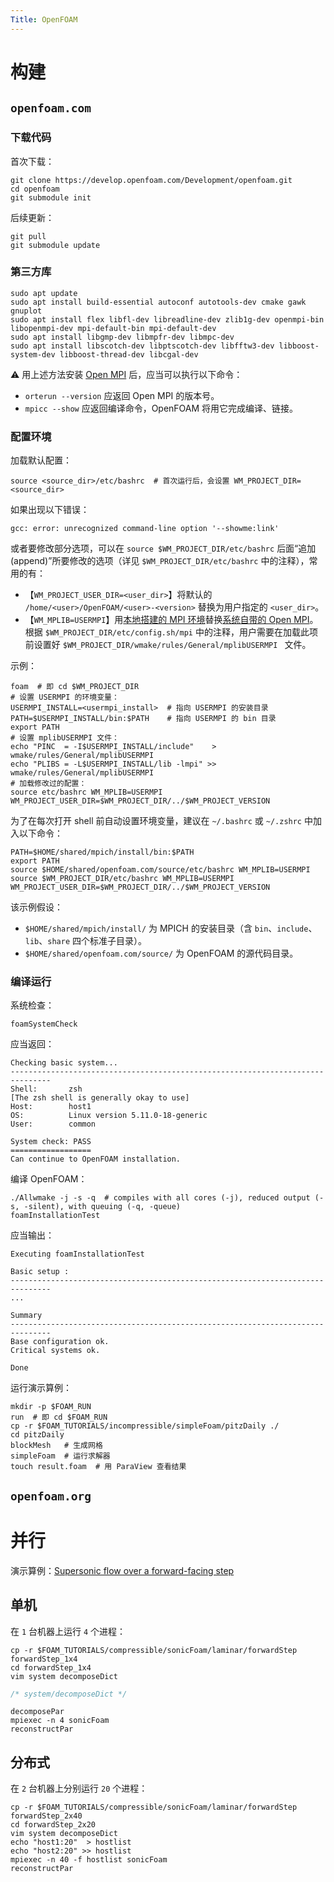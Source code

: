 ```yaml
---
Title: OpenFOAM
---
```


# 构建

## `openfoam.com`

### 下载代码

首次下载：

```shell
git clone https://develop.openfoam.com/Development/openfoam.git
cd openfoam
git submodule init
```

后续更新：

```shell
git pull
git submodule update
```

### 第三方库

```shell
sudo apt update
sudo apt install build-essential autoconf autotools-dev cmake gawk gnuplot
sudo apt install flex libfl-dev libreadline-dev zlib1g-dev openmpi-bin libopenmpi-dev mpi-default-bin mpi-default-dev
sudo apt install libgmp-dev libmpfr-dev libmpc-dev
sudo apt install libscotch-dev libptscotch-dev libfftw3-dev libboost-system-dev libboost-thread-dev libcgal-dev
```

⚠️ 用上述方法安装 [Open MPI](https://www.open-mpi.org) 后，应当可以执行以下命令：<a href id="open-mpi"></a>

- `orterun --version` 应返回 Open MPI 的版本号。
- `mpicc --show` 应返回编译命令，OpenFOAM 将用它完成编译、链接。

### 配置环境

加载默认配置：

```shell
source <source_dir>/etc/bashrc  # 首次运行后，会设置 WM_PROJECT_DIR=<source_dir>
```

如果出现以下错误：

```
gcc: error: unrecognized command-line option '--showme:link'
```

或者要修改部分选项，可以在 `source $WM_PROJECT_DIR/etc/bashrc` 后面“追加 (append)”所要修改的选项（详见 `$WM_PROJECT_DIR/etc/bashrc` 中的注释），常用的有：

- 【`WM_PROJECT_USER_DIR=<user_dir>`】将默认的 `/home/<user>/OpenFOAM/<user>-<version>`  替换为用户指定的 `<user_dir>`。
- 【`WM_MPLIB=USERMPI`】用[本地搭建的 MPI 环境](../../programming/mpi/README.md)替换[系统自带的 Open MPI](#open-mpi)。根据 `$WM_PROJECT_DIR/etc/config.sh/mpi` 中的注释，用户需要在加载此项前设置好 `$WM_PROJECT_DIR/wmake/rules/General/mplibUSERMPI ` 文件。

示例：

```shell
foam  # 即 cd $WM_PROJECT_DIR
# 设置 USERMPI 的环境变量：
USERMPI_INSTALL=<usermpi_install>  # 指向 USERMPI 的安装目录
PATH=$USERMPI_INSTALL/bin:$PATH    # 指向 USERMPI 的 bin 目录
export PATH
# 设置 mplibUSERMPI 文件：
echo "PINC  = -I$USERMPI_INSTALL/include"    > wmake/rules/General/mplibUSERMPI
echo "PLIBS = -L$USERMPI_INSTALL/lib -lmpi" >> wmake/rules/General/mplibUSERMPI
# 加载修改过的配置：
source etc/bashrc WM_MPLIB=USERMPI WM_PROJECT_USER_DIR=$WM_PROJECT_DIR/../$WM_PROJECT_VERSION
```

为了在每次打开 shell 前自动设置环境变量，建议在 `~/.bashrc` 或 `~/.zshrc` 中加入以下命令：

```shell
PATH=$HOME/shared/mpich/install/bin:$PATH
export PATH
source $HOME/shared/openfoam.com/source/etc/bashrc WM_MPLIB=USERMPI
source $WM_PROJECT_DIR/etc/bashrc WM_MPLIB=USERMPI WM_PROJECT_USER_DIR=$WM_PROJECT_DIR/../$WM_PROJECT_VERSION
```

该示例假设：

- `$HOME/shared/mpich/install/` 为 MPICH 的安装目录（含 `bin`、`include`、`lib`、`share` 四个标准子目录）。
- `$HOME/shared/openfoam.com/source/` 为 OpenFOAM 的源代码目录。

### 编译运行

系统检查：

```shell
foamSystemCheck
```

应当返回：

```
Checking basic system...
-------------------------------------------------------------------------------
Shell:       zsh
[The zsh shell is generally okay to use]
Host:        host1
OS:          Linux version 5.11.0-18-generic
User:        common

System check: PASS
==================
Can continue to OpenFOAM installation.
```

编译 OpenFOAM：

```shell
./Allwmake -j -s -q  # compiles with all cores (-j), reduced output (-s, -silent), with queuing (-q, -queue)
foamInstallationTest
```

应当输出：

```
Executing foamInstallationTest

Basic setup :
-------------------------------------------------------------------------------
...

Summary
-------------------------------------------------------------------------------
Base configuration ok.
Critical systems ok.

Done
```

运行演示算例：

```shell
mkdir -p $FOAM_RUN
run  # 即 cd $FOAM_RUN
cp -r $FOAM_TUTORIALS/incompressible/simpleFoam/pitzDaily ./
cd pitzDaily
blockMesh   # 生成网格
simpleFoam  # 运行求解器
touch result.foam  # 用 ParaView 查看结果
```

## `openfoam.org`

# 并行

演示算例：[Supersonic flow over a forward-facing step](https://www.openfoam.com/documentation/tutorial-guide/3-compressible-flow/3.2-supersonic-flow-over-a-forward-facing-step)

## 单机

在 `1` 台机器上运行 `4` 个进程：

```shell
cp -r $FOAM_TUTORIALS/compressible/sonicFoam/laminar/forwardStep forwardStep_1x4
cd forwardStep_1x4
vim system decomposeDict
```



```cpp
/* system/decomposeDict */
```



```
decomposePar
mpiexec -n 4 sonicFoam
reconstructPar
```

## 分布式

在 `2` 台机器上分别运行 `20` 个进程：

```shell
cp -r $FOAM_TUTORIALS/compressible/sonicFoam/laminar/forwardStep forwardStep_2x40
cd forwardStep_2x20
vim system decomposeDict
echo "host1:20"  > hostlist
echo "host2:20" >> hostlist
mpiexec -n 40 -f hostlist sonicFoam
reconstructPar
```

